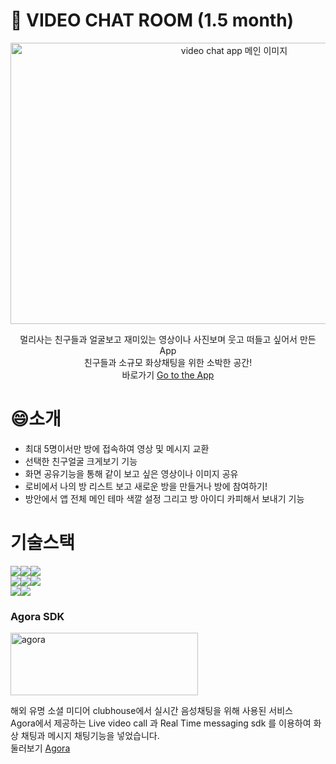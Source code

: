 📸 VIDEO CHAT ROOM (1.5 month)
=================

<div align="center">
 <img src="https://user-images.githubusercontent.com/79836148/176141888-bd85687d-0a49-4074-9a00-769c76eeca5c.png" width="700px" height="450px" title="video chat app" alt="video chat app 메인 이미지"></img><br/>


멀리사는 친구들과 얼굴보고 재미있는 영상이나 사진보며 웃고 떠들고 싶어서 만든 App  
친구들과 소규모 화상채팅을 위한 소박한 공간!  
바로가기 [Go to the App](video-chat-app-neon.vercel.app)

</div>

# 😄소개 

* 최대 5명이서만 방에 접속하여 영상 및 메시지 교환  
* 선택한 친구얼굴 크게보기 기능 
* 화면 공유기능을 통해 같이 보고 싶은 영상이나 이미지 공유
* 로비에서 나의 방 리스트 보고 새로운 방을 만들거나 방에 참여하기!
* 방안에서 앱 전체 메인 테마 색깔 설정 그리고 방 아이디 카피해서 보내기 기능


# 기술스택


 <img src="https://img.shields.io/badge/JavaScript-F7DF1E?style=for-the-badge&logo=JavaScript&logoColor=white"><img src="https://img.shields.io/badge/styled_components-DB7093?style=for-the-badge&logo=styled-components&logoColor=white"><img src="https://img.shields.io/badge/MUI-007FFF?style=for-the-badge&logo=MUI&logoColor=white"><br/>
 <img src="https://img.shields.io/badge/React-61DAFB?style=for-the-badge&logo=React&logoColor=white"><img src="https://img.shields.io/badge/Redux-764ABC?style=for-the-badge&logo=Redux&logoColor=white"><img src="https://img.shields.io/badge/Redux_Saga-999999?style=for-the-badge&logo=Redux-Saga&logoColor=white"><br/> 
 <img src="https://img.shields.io/badge/Firebase-FFCA28?style=for-the-badge&logo=Firebase&logoColor=white"><img src="https://img.shields.io/badge/Vercel-000000?style=for-the-badge&logo=Vercel&logoColor=white">



### Agora SDK 
<img src="https://user-images.githubusercontent.com/79836148/176159030-a82929c0-1cdf-4d39-86fa-5141bc6eaf0a.png" width="300px" height="100px" title="agora 로고" alt="agora"></img>   

해외 유명 소셜 미디어 clubhouse에서 실시간 음성채팅을 위해 사용된 서비스    
Agora에서 제공하는 Live video call 과 Real Time messaging sdk 를 이용하여 화상 채팅과 메시지 채팅기능을 넣었습니다.   
둘러보기 [Agora](https://www.agora.io/en/)


